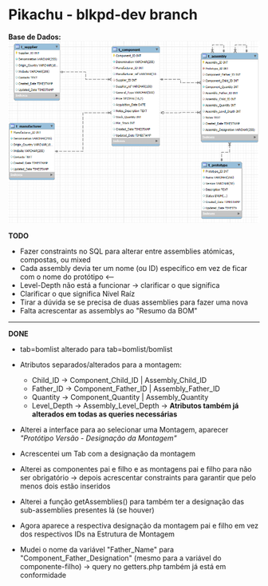 # Pikachu - blkpd-dev branch 

**Base de Dados:**
![Database Schema](db.png)


**TODO**

- Fazer constraints no SQL para alterar entre assemblies atómicas, compostas, ou mixed
- Cada assembly devia ter um nome (ou ID) específico em vez de ficar com o nome do protótipo <--
- Level-Depth não está a funcionar -> clarificar o que significa
- Clarificar o que significa Nível Raíz
- Tirar a dúvida se se precisa de duas assemblies para fazer uma nova
- Falta acrescentar as assemblys ao "Resumo da BOM"
---

**DONE**

- tab=bomlist alterado para tab=bomlist/bomlist
- Atributos separados/alterados para a montagem:
    - Child_ID -> Component_Child_ID | Assembly_Child_ID 
    - Father_ID -> Component_Father_ID | Assembly_Father_ID
    - Quantity -> Component_Quantity | Assembly_Quantity
    - Level_Depth -> Assembly_Level_Depth
        -> **Atributos também já alterados em todas as queries necessárias**

- Alterei a interface para ao selecionar uma Montagem, aparecer *"Protótipo Versão - Designação da Montagem"*
- Acrescentei um Tab com a designação da montagem
- Alterei as componentes pai e filho e as montagens pai e filho para não ser obrigatório -> depois acrescentar constraints para garantir que pelo menos dois estão inseridos
- Alterei a função getAssemblies() para também ter a designação das sub-assemblies presentes lá (se houver)
- Agora aparece a respectiva designação da montagem pai e filho em vez dos respectivos IDs na Estrutura de Montagem
- Mudei o nome da variável "Father_Name" para "Component_Father_Designation" (mesmo para a variável do componente-filho) -> query no getters.php também já está em conformidade

